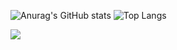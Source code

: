 
![Anurag's GitHub stats](https://github-readme-stats.vercel.app/api?username=Ryan-Calmon&show_icons=true&theme=radical)
![Top Langs](https://github-readme-stats.vercel.app/api/top-langs/?username=Ryan-Calmon&layout=compact&theme=radical)
<div style="display: block">
 <a href="https://www.linkedin.com/in/ryan-calmon-68869b2b2/" target="_blank"><img src="https://img.shields.io/badge/-LinkedIn-%230077B5?style=for-the-badge&logo=linkedin&logoColor=white" target="_blank"></a> 
</div>
